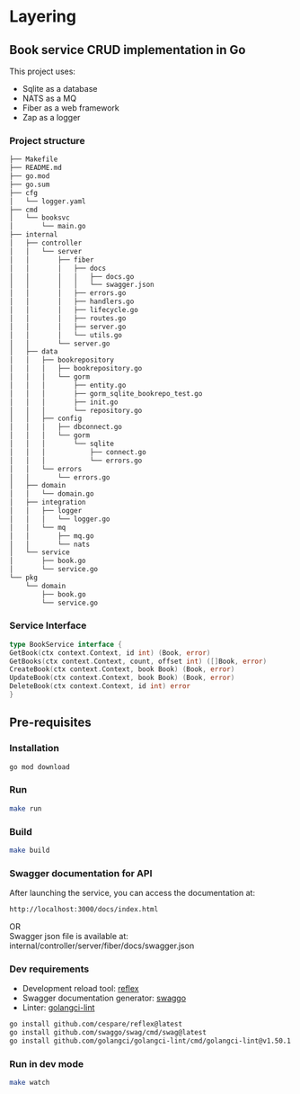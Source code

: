 # Layering

## Book service CRUD implementation in Go

This project uses:

- Sqlite as a database
- NATS as a MQ
- Fiber as a web framework
- Zap as a logger

### Project structure

```bash
├── Makefile
├── README.md
├── go.mod
├── go.sum
├── cfg
│   └── logger.yaml
├── cmd
│   └── booksvc
│       └── main.go
├── internal
│   ├── controller
│   │   └── server
│   │       ├── fiber
│   │       │   ├── docs
│   │       │   │   ├── docs.go
│   │       │   │   └── swagger.json
│   │       │   ├── errors.go
│   │       │   ├── handlers.go
│   │       │   ├── lifecycle.go
│   │       │   ├── routes.go
│   │       │   ├── server.go
│   │       │   └── utils.go
│   │       └── server.go
│   ├── data
│   │   ├── bookrepository
│   │   │   ├── bookrepository.go
│   │   │   └── gorm
│   │   │       ├── entity.go
│   │   │       ├── gorm_sqlite_bookrepo_test.go
│   │   │       ├── init.go
│   │   │       └── repository.go
│   │   ├── config
│   │   │   ├── dbconnect.go
│   │   │   └── gorm
│   │   │       └── sqlite
│   │   │           ├── connect.go
│   │   │           └── errors.go
│   │   └── errors
│   │       └── errors.go
│   ├── domain
│   │   └── domain.go
│   ├── integration
│   │   ├── logger
│   │   │   └── logger.go
│   │   └── mq
│   │       ├── mq.go
│   │       └── nats
│   └── service
│       ├── book.go
│       └── service.go
└── pkg
    └── domain
        ├── book.go
        └── service.go
```

### Service Interface

```go
type BookService interface {
GetBook(ctx context.Context, id int) (Book, error)
GetBooks(ctx context.Context, count, offset int) ([]Book, error)
CreateBook(ctx context.Context, book Book) (Book, error)
UpdateBook(ctx context.Context, book Book) (Book, error)
DeleteBook(ctx context.Context, id int) error
}
```

## Pre-requisites

### Installation

```bash
go mod download
```

### Run

```bash
make run
```

### Build

```bash
make build
```

### Swagger documentation for API

After launching the service, you can access the documentation at:

```bash
http://localhost:3000/docs/index.html
```

OR  
Swagger json file is available at:  
internal/controller/server/fiber/docs/swagger.json

### Dev requirements

- Development reload tool: [reflex](https://github.com/cespare/reflex)
- Swagger documentation generator: [swaggo](https://github.com/swaggo/swag)
- Linter: [golangci-lint](https://github.com/golangci/golangci-lint)

```bash
go install github.com/cespare/reflex@latest
go install github.com/swaggo/swag/cmd/swag@latest
go install github.com/golangci/golangci-lint/cmd/golangci-lint@v1.50.1
```

### Run in dev mode

```bash
make watch
```
